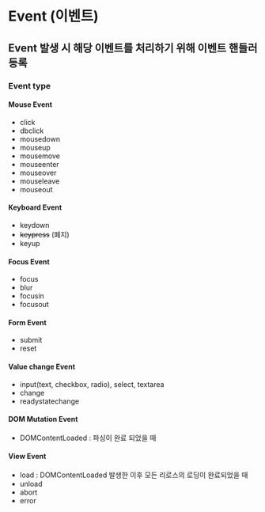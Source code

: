 # Event (이벤트)

## Event 발생 시 해당 이벤트를 처리하기 위해 이벤트 핸들러 등록

### Event type

#### Mouse Event

- click
- dbclick
- mousedown
- mouseup
- mousemove
- mouseenter
- mouseover
- mouseleave
- mouseout

#### Keyboard Event

- keydown
- ~~keypress~~ (폐지)
- keyup

#### Focus Event

- focus
- blur
- focusin
- focusout

#### Form Event

- submit
- reset

#### Value change Event

- input(text, checkbox, radio), select, textarea
- change
- readystatechange

#### DOM Mutation Event

- DOMContentLoaded : 파싱이 완료 되었을 때

#### View Event

- load : DOMContentLoaded 발생한 이후 모든 리로스의 로딩이 완료되었을 때
- unload
- abort
- error